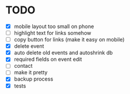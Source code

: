 # TODO

- [x] mobile layout too small on phone
- [ ] highlight text for links somehow
- [ ] copy button for links (make it easy on mobile)
- [x] delete event
- [x] auto delete old events and autoshrink db
- [x] required fields on event edit
- [ ] contact
- [ ] make it pretty
- [x] backup process
- [x] tests

